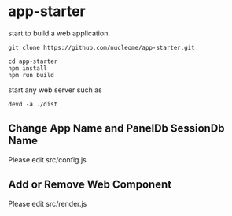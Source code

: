 # app-starter
start to build a web application.

```
git clone https://github.com/nucleome/app-starter.git

cd app-starter
npm install
npm run build
```
start any web server such as 
```
devd -a ./dist
```

## Change App Name and PanelDb SessionDb Name 
Please edit src/config.js

## Add or Remove Web Component
Please edit src/render.js
